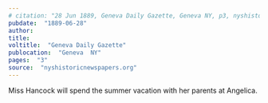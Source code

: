 ```yaml
---
# citation: "28 Jun 1889, Geneva Daily Gazette, Geneva NY, p3, nyshistoricnewspapers.org."
pubdate:  "1889-06-28"
author: 
title: 
voltitle:  "Geneva Daily Gazette"
publocation:  "Geneva  NY"
pages:  "3"
source:  "nyshistoricnewspapers.org"
---
```

Miss Hancock will spend the summer vacation with her parents at Angelica. 

